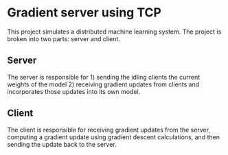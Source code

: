 # Gradient server using TCP

This project simulates a distributed machine learning system. The project is broken into two parts: server and client. 

## Server

The server is responsible for 1) sending the idling clients the current weights of the model 2) receiving gradient updates from clients and incorporates those updates into its own model. 

## Client

The client is responsible for receiving gradient updates from the server, computing a gradient update using gradient descent calculations, and then sending the update back to the server. 
